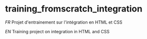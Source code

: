 # training_fromscratch_integration
*FR*
Projet d'entrainement sur l'intégration en HTML et CSS

*EN*
Training project on integration in HTML and CSS